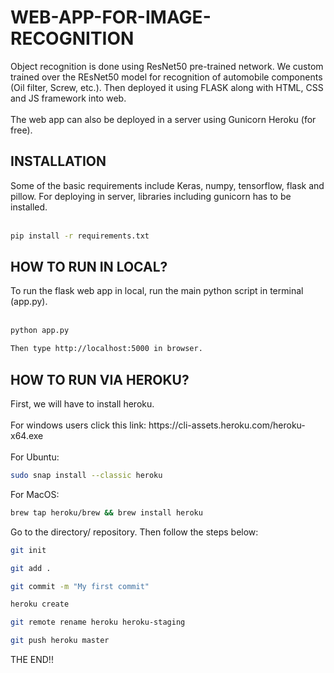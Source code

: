 # WEB-APP-FOR-IMAGE-RECOGNITION

Object recognition is done using ResNet50 pre-trained network. We custom trained over the REsNet50 model for recognition of automobile components (Oil filter, Screw, etc.). Then deployed it using FLASK along with HTML, CSS and JS framework into web. <br><br>
The web app can also be deployed in a server using Gunicorn Heroku (for free). <br>
<h2>INSTALLATION</h2>
Some of the basic requirements include Keras, numpy, tensorflow, flask and pillow. For deploying in server, libraries including gunicorn has to be installed. <br><br>

```sh
pip install -r requirements.txt
```
<h2>HOW TO RUN IN LOCAL?</h2>
To run the flask web app in local, run the main python script in terminal (app.py).<br><br>

```sh
python app.py
```
```sh
Then type http://localhost:5000 in browser. 
```
<h2>HOW TO RUN VIA HEROKU?</h2>
First, we will have to install heroku. <br><br>
For windows users click this link: https://cli-assets.heroku.com/heroku-x64.exe <br><br>
For Ubuntu: 

```sh
sudo snap install --classic heroku
```
For MacOS:

```sh
brew tap heroku/brew && brew install heroku
```

Go to the directory/ repository. Then follow the steps below:
```sh
git init
```
```sh
git add .
```
```sh
git commit -m "My first commit"
```
```sh
heroku create
```
```sh
git remote rename heroku heroku-staging
```
```sh
git push heroku master
```

THE END!!

